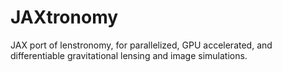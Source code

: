 # JAXtronomy
JAX port of lenstronomy, for parallelized, GPU accelerated, and differentiable gravitational lensing and image simulations.
